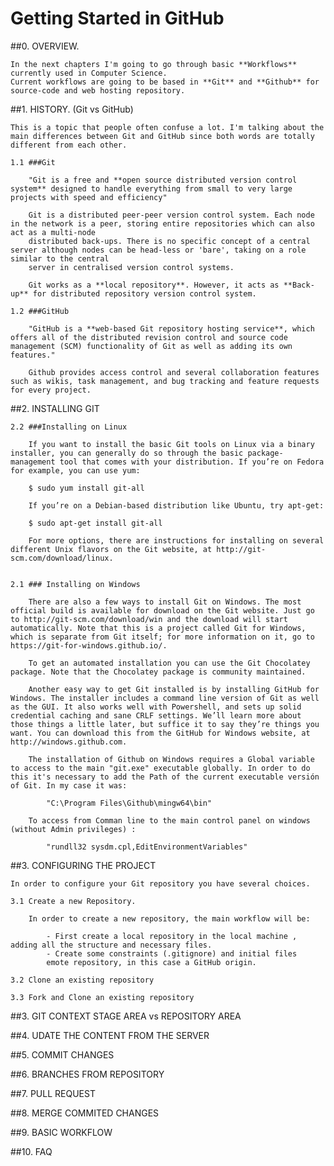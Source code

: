 #  Getting Started in GitHub

##0. OVERVIEW.

	In the next chapters I'm going to go through basic **Workflows** currently used in Computer Science.
	Current workflows are going to be based in **Git** and **Github** for source-code and web hosting repository.
 
##1. HISTORY. (Git vs GitHub)

	This is a topic that people often confuse a lot. I'm talking about the main differences between Git and GitHub since both words are totally different from each other.
	
	1.1 ###Git 
	
		"Git is a free and **open source distributed version control system** designed to handle everything from small to very large projects with speed and efficiency"
		
		Git is a distributed peer-peer version control system. Each node in the network is a peer, storing entire repositories which can also act as a multi-node 
		distributed back-ups. There is no specific concept of a central server although nodes can be head-less or 'bare', taking on a role similar to the central 
		server in centralised version control systems.
		
		Git works as a **local repository**. However, it acts as **Back-up** for distributed repository version control system.
		
	1.2 ###GitHub
		
		"GitHub is a **web-based Git repository hosting service**, which offers all of the distributed revision control and source code management (SCM) functionality of Git as well as adding its own features."

		Github provides access control and several collaboration features such as wikis, task management, and bug tracking and feature requests for every project.
	
		
##2. INSTALLING GIT

	2.2 ###Installing on Linux

		If you want to install the basic Git tools on Linux via a binary installer, you can generally do so through the basic package-management tool that comes with your distribution. If you’re on Fedora for example, you can use yum:

		$ sudo yum install git-all

		If you’re on a Debian-based distribution like Ubuntu, try apt-get:

		$ sudo apt-get install git-all

		For more options, there are instructions for installing on several different Unix flavors on the Git website, at http://git-scm.com/download/linux.


	2.1 ### Installing on Windows
	
		There are also a few ways to install Git on Windows. The most official build is available for download on the Git website. Just go to http://git-scm.com/download/win and the download will start automatically. Note that this is a project called Git for Windows, which is separate from Git itself; for more information on it, go to https://git-for-windows.github.io/.

		To get an automated installation you can use the Git Chocolatey package. Note that the Chocolatey package is community maintained.

		Another easy way to get Git installed is by installing GitHub for Windows. The installer includes a command line version of Git as well as the GUI. It also works well with Powershell, and sets up solid credential caching and sane CRLF settings. We’ll learn more about those things a little later, but suffice it to say they’re things you want. You can download this from the GitHub for Windows website, at http://windows.github.com.

		The installation of Github on Windows requires a Global variable to access to the main "git.exe" executable globally. In order to do this it's necessary to add the Path of the current executable versión of Git. In my case it was:
		
			"C:\Program Files\Github\mingw64\bin"
			
		To access from Comman line to the main control panel on windows (without Admin privileges) :
		
			"rundll32 sysdm.cpl,EditEnvironmentVariables"
		

##3. CONFIGURING THE PROJECT

	In order to configure your Git repository you have several choices.
	
	3.1 Create a new Repository.
	
		In order to create a new repository, the main workflow will be:
		
			- First create a local repository in the local machine , adding all the structure and necessary files.
			- Create some constraints (.gitignore) and initial files 
			emote repository, in this case a GitHub origin.
	
	3.2 Clone an existing repository
	
	3.3 Fork and Clone an existing repository
	


##3. GIT CONTEXT STAGE AREA vs REPOSITORY AREA


##4. UDATE THE CONTENT FROM THE SERVER


##5. COMMIT CHANGES



##6. BRANCHES FROM REPOSITORY


##7. PULL REQUEST

##8. MERGE COMMITED CHANGES


##9. BASIC WORKFLOW


##10. FAQ
